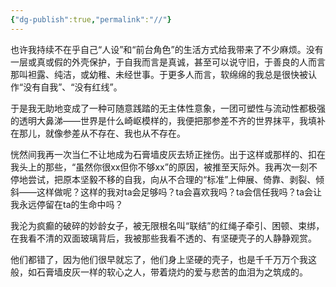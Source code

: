 ```yaml
---
{"dg-publish":true,"permalink":"//"}
---
```



也许我持续不在乎自己“人设”和“前台角色”的生活方式给我带来了不少麻烦。没有一层或真或假的外壳保护，于自我而言是真诚，甚至可以说守旧，于善良的人而言那叫袒露、纯洁，或幼稚、未经世事。于更多人而言，软绵绵的我总是很快被认作“没有自我”、“没有红线”。

于是我无助地变成了一种可随意践踏的无主体性意象，一团可塑性与流动性都极强的透明大鼻涕——世界是什么崎岖模样的，我便把那参差不齐的世界抹平，我填补在那儿，就像参差从不存在、我也从不存在。 

恍然间我再一次当仁不让地成为石膏墙皮灰去矫正挫伤。出于这样或那样的、扣在我头上的那些，“虽然你很xx但你不够xx”的原因，被推至天际外。我再次一刻不停地尝试，把原本坚毅不移的自我，向从不合理的“标准”上伸展、倚靠、剥裂、倾斜——这样做呢？这样的我对ta会足够吗？ta会喜欢我吗？ta会信任我吗？ta会让我永远停留在ta的生命中吗？ 

我沦为疯癫的破碎的妙龄女子，被无限根名叫“联结”的红绳子牵引、困顿、束绑，在我看不清的双面玻璃背后，我被那些我看不透的、有坚硬壳子的人静静观赏。 

他们都错了，因为他们很早就忘了，他们身上坚硬的壳子，也是千千万万个我这般，如石膏墙皮灰一样的软心之人，带着烧灼的爱与悲苦的血泪为之筑成的。